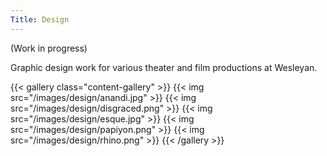 ```yaml
---
Title: Design
---
```


(Work in progress)

Graphic design work for various theater and film productions at Wesleyan.

{{< gallery class="content-gallery" >}}
  {{< img src="/images/design/anandi.jpg" >}}
  {{< img src="/images/design/disgraced.png" >}}
  {{< img src="/images/design/esque.jpg" >}}
  {{< img src="/images/design/papiyon.png" >}}
  {{< img src="/images/design/rhino.png" >}}
{{< /gallery >}}
